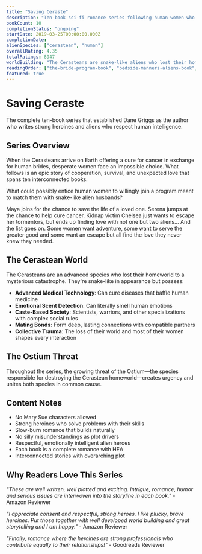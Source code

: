 ```yaml
---
title: "Saving Ceraste"
description: "Ten-book sci-fi romance series following human women who volunteer as alien brides to save lives and find love. Features strong heroines, no Mary Sue characters, and relationships that develop naturally over time."
bookCount: 10
completionStatus: "ongoing"
startDate: 2019-03-25T00:00:00.000Z
completionDate: 
alienSpecies: ["cerastean", "human"]
overallRating: 4.35
totalRatings: 8947
worldBuilding: "The Cerasteans are snake-like aliens who lost their homeworld and most of their women to a mysterious catastrophe. Now they offer Earth a cure for cancer in exchange for human brides to help rebuild their civilization. Each book explores different aspects of Cerastean society, their advanced technology, and the growing alliance between species as they face the Ostium threat."
readingOrder: ["the-bride-program-book", "bedside-manners-aliens-book", "threesomes-guide-galaxy-book", "bride-program-honeymoon-book", "insatiable-curiosity-book", "aliens-gossip-queen-book", "marshmallow-book", "war-brides-book", "chancellors-pilot-book", "rosie-christmas-book"]
featured: true
---
```


# Saving Ceraste

The complete ten-book series that established Dane Griggs as the author who writes strong heroines and aliens who respect human intelligence.

## Series Overview

When the Cerasteans arrive on Earth offering a cure for cancer in exchange for human brides, desperate women face an impossible choice. What follows is an epic story of cooperation, survival, and unexpected love that spans ten interconnected books.

What could possibly entice human women to willingly join a program meant to match them with snake-like alien husbands?

Maya joins for the chance to save the life of a loved one. Serena jumps at the chance to help cure cancer. Kidnap victim Chelsea just wants to escape her tormentors, but ends up finding love with not one but two aliens... And the list goes on. Some women want adventure, some want to serve the greater good and some want an escape but all find the love they never knew they needed.

## The Cerastean World

The Cerasteans are an advanced species who lost their homeworld to a mysterious catastrophe. They're snake-like in appearance but possess:
- **Advanced Medical Technology**: Can cure diseases that baffle human medicine
- **Emotional Scent Detection**: Can literally smell human emotions
- **Caste-Based Society**: Scientists, warriors, and other specializations with complex social rules
- **Mating Bonds**: Form deep, lasting connections with compatible partners
- **Collective Trauma**: The loss of their world and most of their women shapes every interaction

## The Ostium Threat

Throughout the series, the growing threat of the Ostium—the species responsible for destroying the Cerastean homeworld—creates urgency and unites both species in common cause.

## Content Notes

- No Mary Sue characters allowed
- Strong heroines who solve problems with their skills
- Slow-burn romance that builds naturally
- No silly misunderstandings as plot drivers
- Respectful, emotionally intelligent alien heroes
- Each book is a complete romance with HEA
- Interconnected stories with overarching plot

## Why Readers Love This Series

*"These are well written, well plotted and exciting. Intrigue, romance, humor and serious issues are interwoven into the storyline in each book."* - Amazon Reviewer

*"I appreciate consent and respectful, strong heroes. I like plucky, brave heroines. Put those together with well developed world building and great storytelling and I am happy."* - Amazon Reviewer

*"Finally, romance where the heroines are strong professionals who contribute equally to their relationships!"* - Goodreads Reviewer